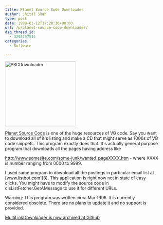 ```yaml
---
title: Planet Source Code Downloader
author: Shital Shah
type: post
date: 1999-03-12T17:28:36+00:00
url: /p/planet-source-code-downloader/
dsq_thread_id:
  - 3293757514
categories:
  - Software

---
```

[<img src="/images/posts/2004/12/PSCDownloader.jpg" alt="PSCDownloader" width="231" height="213" class="alignleft size-full wp-image-898" />][1]
  
[Planet Source Code][2] is one of the huge resources of VB code. Say you want to download all of it's listing and make a CD that might serve as 1000s of VB code snippets. This program exactly does that. It's actually general purpose program that downloads all the pages having address like
        
http://www.somesite.com/some-junk/wanted_pageXXXX.htm - where XXXX is number ranging from 0000 to 9999.
        
I used same program to download all the postings in particular email list at [www.listbot.com][3]. This application is right now not in state of easy clicks. You might have to modify the source code in clsListFetcher.GetAMessage to use it for different URLs. 

<p class="obsolete">
  Warning: This program was written circa Mar 1999. It is currently considered obsolete. There are no plans to update it and no support is provided.
</p>

[MultiLinkDownloader is now archived at Github][4]

<div class="github-widget" data-repo="sytelus/MultiLinkDownloader">
</div>

 [1]: /images/posts/2004/12/PSCDownloader.jpg
 [2]: http://www.planet-source-code.com
 [3]: http://www.listbot.com
 [4]: https://github.com/sytelus/MultiLinkDownloader